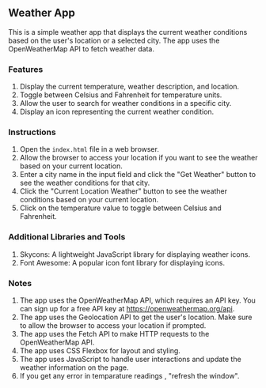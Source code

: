 
## Weather App

This is a simple weather app that displays the current weather conditions based on the user's location or a selected city. The app uses the OpenWeatherMap API to fetch weather data.

### Features

1. Display the current temperature, weather description, and location.
2. Toggle between Celsius and Fahrenheit for temperature units.
3. Allow the user to search for weather conditions in a specific city.
4. Display an icon representing the current weather condition.

### Instructions

1. Open the `index.html` file in a web browser.
2. Allow the browser to access your location if you want to see the weather based on your current location.
3. Enter a city name in the input field and click the "Get Weather" button to see the weather conditions for that city.
4. Click the "Current Location Weather" button to see the weather conditions based on your current location.
5. Click on the temperature value to toggle between Celsius and Fahrenheit.

### Additional Libraries and Tools

1. Skycons: A lightweight JavaScript library for displaying weather icons.
2. Font Awesome: A popular icon font library for displaying icons.

### Notes

1. The app uses the OpenWeatherMap API, which requires an API key. You can sign up for a free API key at https://openweathermap.org/api.
2. The app uses the Geolocation API to get the user's location. Make sure to allow the browser to access your location if prompted.
3. The app uses the Fetch API to make HTTP requests to the OpenWeatherMap API.
4. The app uses CSS Flexbox for layout and styling.
5. The app uses JavaScript to handle user interactions and update the weather information on the page.
6. If you get any error in temparature readings , "refresh the window".
